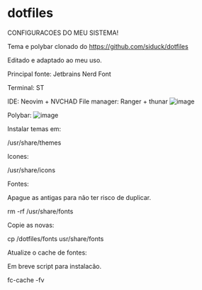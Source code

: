 # dotfiles
CONFIGURACOES DO MEU SISTEMA!

Tema e polybar clonado do https://github.com/siduck/dotfiles

Editado e adaptado ao meu uso.

Principal fonte: Jetbrains Nerd Font

Terminal: ST


IDE: Neovim + NVCHAD
File manager: Ranger + thunar
![image](https://user-images.githubusercontent.com/48987652/161431162-24ba91a8-e238-4035-847d-57f00204ab95.png)

Polybar:
![image](https://user-images.githubusercontent.com/48987652/161431832-d154cfe8-a40b-4c2d-b12b-a1d770f98ef0.png)



Instalar temas em:

/usr/share/themes

Icones:

/usr/share/icons

Fontes:

Apague as antigas para não ter risco de duplicar.

rm -rf /usr/share/fonts

Copie as novas:

cp /dotfiles/fonts usr/share/fonts

Atualize o cache de fontes:

Em breve script para instalacão.

fc-cache -fv
